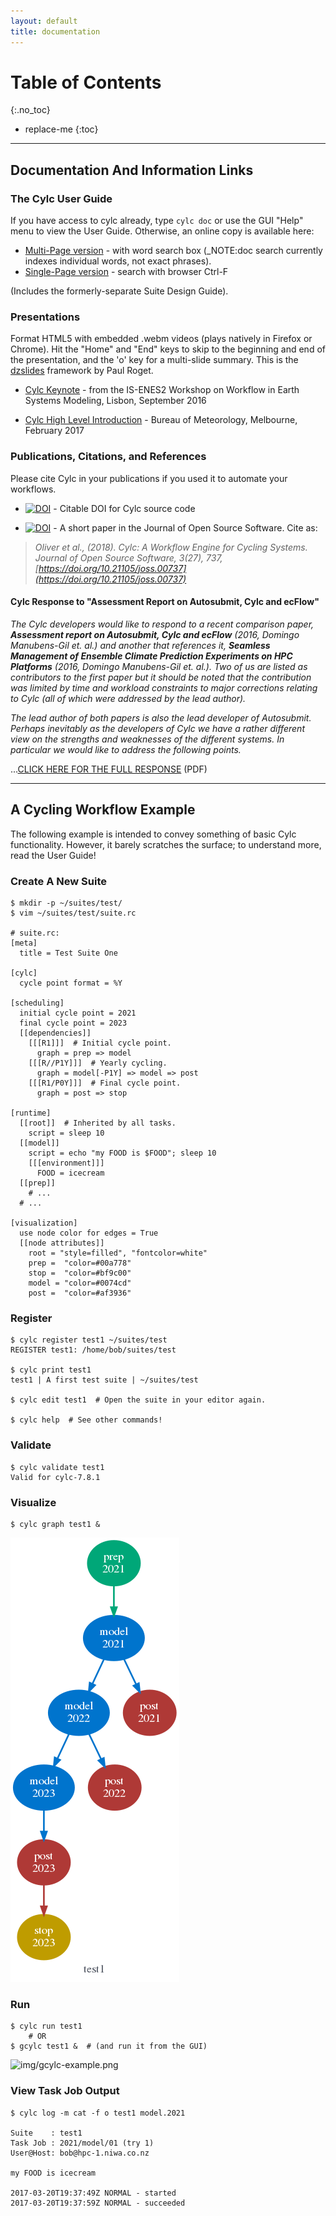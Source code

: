 ```yaml
---
layout: default
title: documentation
---
```


# Table of Contents
{:.no_toc}

* replace-me
{:toc}

---

## Documentation And Information Links

### The Cylc User Guide

If you have access to cylc already, type `cylc doc` or use the GUI "Help" menu
to view the User Guide.  Otherwise, an online copy is available here:

* [Multi-Page version](doc/built-sphinx/index.html) - with word search box
  (_NOTE:doc search currently indexes individual words, not exact phrases).
* [Single-Page version](doc/built-sphinx-single/index.html) - search with
  browser Ctrl-F

(Includes the formerly-separate Suite Design Guide).

### Presentations

Format HTML5 with embedded .webm videos (plays natively in Firefox or Chrome).
Hit the "Home" and "End" keys to skip to the beginning and end of the
presentation, and the 'o' key for a multi-slide summary. This is the
[dzslides](https://github.com/paulrouget/dzslides) framework by Paul Roget.

* [Cylc Keynote](cylc-keynote-lisbon-Sept2016/index.html) - from
  the IS-ENES2 Workshop on Workflow in Earth Systems Modeling, Lisbon,
  September 2016

* [Cylc High Level Introduction](BoM-Feb-2017/index.html) - Bureau of
  Meteorology, Melbourne, February 2017

### Publications, Citations, and References

Please cite Cylc in your publications if you used it to automate your
workflows.

* [![DOI](https://zenodo.org/badge/1836229.svg)](https://zenodo.org/badge/latestdoi/1836229) - Citable DOI for Cylc source code

* [![DOI](http://joss.theoj.org/papers/10.21105/joss.00737/status.svg)](https://doi.org/10.21105/joss.00737) - A short paper in the Journal of Open Source Software.
Cite as:
> _Oliver et al., (2018). Cylc: A Workflow Engine for Cycling Systems. Journal of
Open Source Software, 3(27), 737, [https://doi.org/10.21105/joss.00737](https://doi.org/10.21105/joss.00737)_

#### Cylc Response to "Assessment Report on Autosubmit, Cylc and ecFlow"

*The Cylc developers would like to respond to a recent comparison paper,
__Assessment report on Autosubmit, Cylc and ecFlow__ (2016, Domingo Manubens-Gil
et. al.) and another that references it, __Seamless Management of Ensemble
Climate Prediction Experiments on HPC Platforms__ (2016, Domingo Manubens-Gil
et. al.).  Two of us are listed as contributors to the first paper but it should
be noted that the contribution was limited by time and workload constraints to
major corrections relating to Cylc (all of which were addressed by the lead
author).*

*The lead author of both papers is also the lead developer of Autosubmit.
Perhaps inevitably as the developers of Cylc we have a rather different view on
the strengths and weaknesses of the different systems.  In particular we would
like to address the following points.*

...[CLICK HERE FOR THE FULL RESPONSE](doc/cylc-autosub-response.pdf) (PDF)

---

## A Cycling Workflow Example

The following example is intended to convey something of basic Cylc
functionality.  However, it barely scratches the surface; to understand more,
read the User Guide!

### Create A New Suite

    $ mkdir -p ~/suites/test/
    $ vim ~/suites/test/suite.rc

    # suite.rc:
	[meta]
	  title = Test Suite One

	[cylc]
	  cycle point format = %Y

	[scheduling]
	  initial cycle point = 2021
	  final cycle point = 2023
	  [[dependencies]]
	    [[[R1]]]  # Initial cycle point.
	      graph = prep => model
	    [[[R//P1Y]]]  # Yearly cycling.
	      graph = model[-P1Y] => model => post
	    [[[R1/P0Y]]]  # Final cycle point.
	      graph = post => stop

	[runtime]
	  [[root]]  # Inherited by all tasks.
	    script = sleep 10
	  [[model]]
	    script = echo "my FOOD is $FOOD"; sleep 10
	    [[[environment]]]
	      FOOD = icecream
	  [[prep]]
	    # ...
	  # ...

	[visualization]
	  use node color for edges = True
	  [[node attributes]]
	    root = "style=filled", "fontcolor=white"
	    prep =  "color=#00a778"
	    stop =  "color=#bf9c00"
	    model = "color=#0074cd"
	    post =  "color=#af3936"

### Register

    $ cylc register test1 ~/suites/test
    REGISTER test1: /home/bob/suites/test

    $ cylc print test1
    test1 | A first test suite | ~/suites/test

    $ cylc edit test1  # Open the suite in your editor again.

    $ cylc help  # See other commands!

### Validate

    $ cylc validate test1
    Valid for cylc-7.8.1


### Visualize

    $ cylc graph test1 &

![img/cylc-graph.png](img/cylc-graph.png)


### Run

    $ cylc run test1
        # OR
    $ gcylc test1 &  # (and run it from the GUI)

![img/gcylc-example.png](img/gcylc-example.png)

### View Task Job Output

    $ cylc log -m cat -f o test1 model.2021

    Suite    : test1
    Task Job : 2021/model/01 (try 1)
    User@Host: bob@hpc-1.niwa.co.nz

    my FOOD is icecream

    2017-03-20T19:37:49Z NORMAL - started
    2017-03-20T19:37:59Z NORMAL - succeeded
